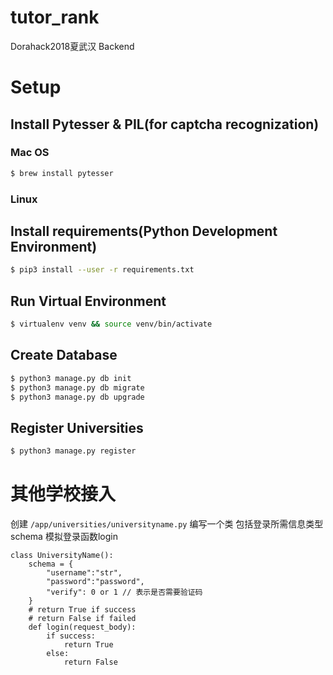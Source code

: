 # tutor_rank
Dorahack2018夏武汉 Backend

# Setup

## Install Pytesser & PIL(for captcha recognization)

### Mac OS

```sh
$ brew install pytesser
```

### Linux

## Install requirements(Python Development Environment)

```sh
$ pip3 install --user -r requirements.txt
```

## Run Virtual Environment

```sh
$ virtualenv venv && source venv/bin/activate
```

## Create Database

```sh
$ python3 manage.py db init
$ python3 manage.py db migrate
$ python3 manage.py db upgrade
```

## Register Universities

```sh
$ python3 manage.py register
```

# 其他学校接入
创建 `/app/universities/universityname.py`
编写一个类
包括登录所需信息类型 schema
模拟登录函数login
```
class UniversityName():
    schema = {
		"username":"str",
		"password":"password",
		"verify": 0 or 1 // 表示是否需要验证码	
	}
	# return True if success 
	# return False if failed
	def login(request_body):
		if success:
			return True
		else:
			return False
```
